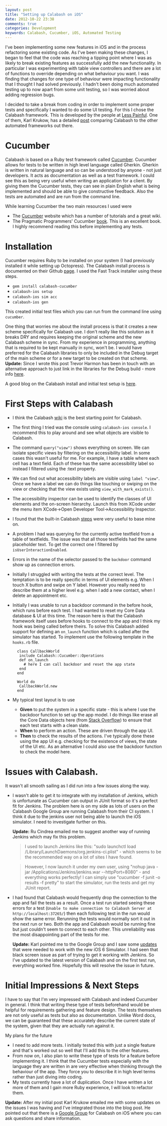 ```yaml
---
layout: post
title: "Setting up Calabash on iOS"
date: 2012-10-22 23:38
comments: true
categories: Development
keywords: Calabash, Cucumber, iOS, Automated Testing
---
```


I've been implementing some new features in iOS and in the process refactoring some existing code. As I've been making these changes, I began to feel that the code was reaching a tipping point where I was as likely to break existing features as successfully add the new functionality. 
In particular I was experimenting with table view controllers and there are a lot of functions to override depending on what behaviour you want. I was finding that changes for one type of behaviour were impacting functionality that I thought I had solved previously. I hadn't been doing much automated testing up to now apart from some unit testing, so I was worried about adding regression bugs.

I decided to take a break from coding in order to implement some proper tests and specifically I wanted to do some UI testing. For this I chose the Calabash framework. This is developed by the people at [Less Painful][]. One of them, Karl Krukow, has a detailed [post](http://blog.lesspainful.com/2012/03/07/Calabash-iOS/) comparing Calabash to the other automated frameworks out there.

# Cucumber

Calabash is based on a Ruby test framework called [Cucumber][]. Cucumber allows for tests to be written in high level language called Gherkin. Gherkin is written in natural language and so can be understood by anyone - not just developers. It acts as documentation as well as a test framework. I could see this as being very useful when writing an application for a client. By giving them the Cucumber tests, they can see in plain English what is being implemented and should be able to give constructive feedback. Also the tests are automated and are run from the command line.

While learning Cucumber the two main resources I used were

*   The [Cucumber][] website which has a number of tutorials and a great wiki.
*   The Pragmatic Programmers' Cucumber [book][PragProg]. This is an excellent book. I highly recommend reading this before implementing any tests. 

# Installation

Cucumber requires Ruby to be installed on your system (I had previously installed it while setting up Octopress). The Calabash install process is documented on their Github [page](https://github.com/calabash/calabash-ios). I used the Fast Track installer using these steps.

*	`gem install calabash-cucumber`
*	`calabash-ios setup`
*	`calabash-ios sim acc`
*	`calabash-ios gen`

This created initial test files which you can run from the command line using `cucumber`.

One thing that worries me about the install process is that it creates a new scheme specifically for Calabash use. I don't really like this solution as it breaks DRY and requires keeping the original scheme and the new Calabash scheme in sync. From my experience in programming, anything that is required to be kept manually in sync, won't be. I would have preferred for the Calabash libraries to only be included in the Debug target of the main scheme or for a new target to be created on that scheme. __Update:__ Since I wrote this post Trevor Harmon has been in touch with an alternative approach to just link in the libraries for the Debug build - more info [here](https://groups.google.com/forum/#!topic/calabash-ios/gfDLRvYqIyo/discussion).

A good blog on the Calabash install and initial test setup is [here](http://www.moncefbelyamani.com/ios-automated-testing-with-calabash-cucumber-ruby/).

# First Steps with Calabash

* I think the Calabash [wiki][] is the best starting point for Calabash.

* The first thing I tried was the console using `calabash-ios console`. I recommend this to play around and see what objects are visible to Calabash.

* The command `query("view")` shows everything on screen. We can isolate specific views by filtering on the accessibility label. In some cases this wasn't useful for me. For example, I have a table where each cell has a text field. Each of these has the same accessibility label so instead I filtered using the :text property.

* We can find out what accessibility labels are visible using `label "view"`. Once we have a label we can do things like touching or swiping on the view or checking that the view exists using `view_with_mark_exists()`.

* The accessibility inspector can be used to identify the classes of UI elements and the on-screen hierarchy. Launch this from XCode under the menu item XCode->Open Developer Tool->Accessibility Inspector.

* I found that the built-in Calabash [steps](https://github.com/calabash/calabash-ios/blob/master/calabash-cucumber/features/step_definitions/calabash_steps.rb) were very useful to base mine on.

* A problem I had was querying for the currently active textfield from a table of textfields. The issue was that all those textfields had the same placeholder text. To get the correct one I filtered by `isUserInteractionEnabled`.

* Errors in the name of the selector passed to the `backdoor` command show up as connection errors.

* Initially I struggled with writing the tests at the correct level. The temptation is to be really specific in terms of UI elements e.g. When I touch X button and swipe on Y label. However you really need to describe them at a higher level e.g. when I add a new contact, when I delete an appointment etc.

* Initially I was unable to run a backdoor command in the before hook, which runs before each test. I had wanted to reset my Core Data database & UI at this time. The reason here is that the Calabash framework itself uses before hooks to connect to the app and I think my hook was being called before theirs. To solve this Calabash added support for defining an `on_launch` function which is called after the simulator has started. To implement use the following template in the `hooks.rb` file.  

		class CallbackWorld
		 include Calabash::Cucumber::Operations
		 def on_launch
		   # here I can call backdoor and reset the app state
		 end
		end

		World do
		 CallbackWorld.new
		end

* My typical test layout is to use 
	* **Given** to put the system in a specific state - this is where I use the backdoor function to set up the app model. I do things like erase all the Core Data objects here (from [Stack Overflow](http://stackoverflow.com/a/1222145/1131820)) to ensure that each test starts with a clean slate.
	* **When** to perform an action. These are driven through the app UI.
	* **Then** to check the results of the actions. I've typically done these using the app UI e.g. checking for the existence of views, the state of the UI etc. As an alternative I could also use the backdoor function to check the model here.

# Issues with Calabash.

It wasn't all smooth sailing as I did run into a few issues along the way.

* I wasn't able to get it to integrate with my installation of Jenkins, which is unfortunate as Cucumber can output in JUnit format so it's a perfect fit for Jenkins. The problem here is on my side as lots of users on the Calabash Google Group are running Calabash from their CI system. I think it due to the jenkins user not being able to launch the iOS simulator. I need to investigate further on this.

	**Update:** Ru Cindrea emailed me to suggest another way of running Jenkins which may fix this problem.

	> I used to launch Jenkins like this: "sudo launchctl load /Library/LaunchDaemons/org.jenkins-ci.plist" - which seems to be the recommended way on a lot of sites I have found. 

	> However, I now launch it under my own user, using "nohup java -jar /Applications/Jenkins/jenkins.war --httpPort=8080" - and everything works perfectly! I can simply use "cucumber -f junit -o results -f pretty" to start the simulator, run the tests and get my JUnit report.


* I had found that Calabash would frequently drop the connection to the app and fail the tests as a result. Once a test run started seeing these errors for a test (`Unable to make connection to Calabash Server at http://localhost:37265/`) then each following test in the run would show the same error. Rerunning the tests would normally sort it out in the next run or two. Both the app and Calabash would be running fine but just couldn't seem to connect to each other. This unreliability was the most disappointing part of the tests for me.  
	
	**Update:** Karl pointed me to the Google Group and I saw some [updates](https://groups.google.com/forum/?fromgroups=#!topic/calabash-ios/NdExaULsHz4) that were needed to work with the new iOS 6 Simulator. I had seen that black screen issue as part of trying to get it working with Jenkins. So I've updated to the latest version of Calabash and on the first test run, everything worked fine. Hopefully this will resolve the issue in future.

# Initial Impressions & Next Steps

I have to say that I'm very impressed with Calabash and indeed Cucumber in general. I think that writing these type of tests beforehand would be helpful for requirements gathering and feature design. The tests themselves are not only useful as tests but also as documentation. Unlike Word docs, we can be guaranteed that these accurately describe the current state of the system, given that they are actually run against it.

My plans for the future

* I need to add more tests. I initially tested this with just a single feature and that's worked out so well that I'll add this to the other features.
* From now on, I also plan to write these type of tests for a feature before implementing it. I think that the Cucumber tests especially with the language they are written in are very effective when thinking through the behaviour of the app. They force you to describe it in high level terms rather than just diving into coding.
* My tests currently have a lot of duplication. Once I have written a lot more of them and I gain more Ruby experience, I will look to refactor them.

**Update:** After my initial post Karl Krukow emailed me with some updates on the issues I was having and I've integrated those into the blog post. He pointed out that there is a [Google Group](https://groups.google.com/forum/?fromgroups#!forum/calabash-ios) for Calabash on iOS where you can ask questions and share information.

[Cucumber]: http://cukes.info
[Calabash]: http://calaba.sh
[Less Painful]: http://lesspainful.com
[PragProg]: http://pragprog.com/book/hwcuc/the-cucumber-book
[wiki]: https://github.com/calabash/calabash-ios/wiki/01-Getting-started-guide